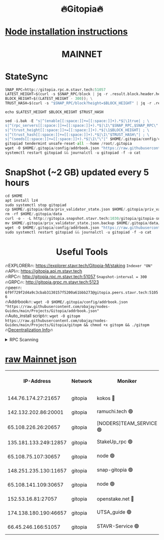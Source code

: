 <h1 align="center"> 🔥Gitopia🔥</h1>

[Node installation instructions](https://github.com/obajay/nodes-Guides/tree/main/Projects/Gitopia)
=

<h1 align="center"> MAINNET</h1>

# StateSync
```python
SNAP_RPC=http://gitopia.rpc.m.stavr.tech:51057
LATEST_HEIGHT=$(curl -s $SNAP_RPC/block | jq -r .result.block.header.height); \
BLOCK_HEIGHT=$((LATEST_HEIGHT - 300)); \
TRUST_HASH=$(curl -s "$SNAP_RPC/block?height=$BLOCK_HEIGHT" | jq -r .result.block_id.hash)

echo $LATEST_HEIGHT $BLOCK_HEIGHT $TRUST_HASH

sed -i.bak -E "s|^(enable[[:space:]]+=[[:space:]]+).*$|\1true| ; \
s|^(rpc_servers[[:space:]]+=[[:space:]]+).*$|\1\"$SNAP_RPC,$SNAP_RPC\"| ; \
s|^(trust_height[[:space:]]+=[[:space:]]+).*$|\1$BLOCK_HEIGHT| ; \
s|^(trust_hash[[:space:]]+=[[:space:]]+).*$|\1\"$TRUST_HASH\"| ; \
s|^(seeds[[:space:]]+=[[:space:]]+).*$|\1\"\"|" $HOME/.gitopia/config/config.toml
gitopiad tendermint unsafe-reset-all --home /root/.gitopia
wget -O $HOME/.gitopia/config/addrbook.json "https://raw.githubusercontent.com/obajay/nodes-Guides/main/Projects/Gitopia/addrbook.json"
systemctl restart gitopiad && journalctl -u gitopiad -f -o cat
```
# SnapShot (~2 GB) updated every 5 hours
```python
cd $HOME
apt install lz4
sudo systemctl stop gitopiad
cp $HOME/.gitopia/data/priv_validator_state.json $HOME/.gitopia/priv_validator_state.json.backup
rm -rf $HOME/.gitopia/data
curl -o - -L http://gitopia.snapshot.stavr.tech:1030/gitopia/gitopia-snap.tar.lz4 | lz4 -c -d - | tar -x -C $HOME/.gitopia --strip-components 2
mv $HOME/.gitopia/priv_validator_state.json.backup $HOME/.gitopia/data/priv_validator_state.json
wget -O $HOME/.gitopia/config/addrbook.json "https://raw.githubusercontent.com/obajay/nodes-Guides/main/Projects/Gitopia/addrbook.json"
sudo systemctl restart gitopiad && journalctl -u gitopiad -f -o cat
```
 <h1 align="center"> Useful Tools</h1>

🔥EXPLORER🔥:      https://explorer.stavr.tech/Gitopia-M/staking  `Indexer "ON"` \
🔥API🔥: 			 		 https://gitopia.api.m.stavr.tech \
🔥RPC🔥:           http://gitopia.rpc.m.stavr.tech:51057              `Snapshot-interval = 300` \
🔥GRPC🔥:          http://gitopia.grpc.m.stavr.tech:5123 \
🔥peer🔥:					 `6f9f729f2d4a9c3cbab3130157f5200a61bbb273@gitopia.peers.stavr.tech:51056` \
🔥Addrbook🔥:    ```wget -O $HOME/.gitopia/config/addrbook.json "https://raw.githubusercontent.com/obajay/nodes-Guides/main/Projects/Gitopia/addrbook.json"``` \
🔥Auto_install script🔥: ```wget -O gitopm https://raw.githubusercontent.com/obajay/nodes-Guides/main/Projects/Gitopia/gitopm && chmod +x gitopm && ./gitopm``` \
🔥[Decentralization Info](https://github.com/obajay/StateSync-snapshots/tree/main/Projects/Gitopia/Decentralization)🔥

<details>
<summary>RPC Scanning</summary>

<h2 align="center"> We scan nodes in real time every 4 hours. And we provide the final result of RPC endpoints.
We cannot influence the operation of these nodes in any way. </h2>


```python
If Voting Power is higher than 0 --> then the Node is a validator of the network and may be subject to attack and be a potential threat to the chain.
```
```python
We marked such validators with a red symbol
```

</details>

[raw Mainnet json](https://rpc-check.gitopm.stavr.tech/gitopm/rpc-gitopm-result.json)
=

<table><tr><th>IP-Address</th><th>Network</th><th>Moniker</th><th>Latest Block Height</th><th>Earliest Block Height</th><th>Catching Up</th><th>Tx Index</th><th>Voting Power</th><th>Scan Time</th></tr><tr><td>144.76.174.27:21657</td><td>gitopia</td><td>kokos 🔴</td><td>11475147</td><td>6071990</td><td>False</td><td>off</td><td>936374</td><td>2023-12-30T22:25:17.052416510UTC</td></tr><tr><td>142.132.202.86:20001</td><td>gitopia</td><td>ramuchi.tech 🟢</td><td>11475145</td><td>6548337</td><td>False</td><td>on</td><td>0</td><td>2023-12-30T22:25:14.305888159UTC</td></tr><tr><td>65.108.226.26:20657</td><td>gitopia</td><td>[NODERS]TEAM_SERVICE 🟢</td><td>11475157</td><td>6846001</td><td>False</td><td>on</td><td>0</td><td>2023-12-30T22:25:38.260725038UTC</td></tr><tr><td>135.181.133.249:12857</td><td>gitopia</td><td>StakeUp_rpc 🟢</td><td>11475145</td><td>8010001</td><td>False</td><td>on</td><td>0</td><td>2023-12-30T22:25:14.738257656UTC</td></tr><tr><td>65.108.75.107:30657</td><td>gitopia</td><td>node 🟢</td><td>11475153</td><td>8802845</td><td>False</td><td>on</td><td>0</td><td>2023-12-30T22:25:27.674435024UTC</td></tr><tr><td>148.251.235.130:11657</td><td>gitopia</td><td>snap-gitopia 🟢</td><td>11475145</td><td>9516001</td><td>False</td><td>on</td><td>0</td><td>2023-12-30T22:25:14.038191859UTC</td></tr><tr><td>65.108.141.109:30657</td><td>gitopia</td><td>node 🟢</td><td>11475145</td><td>10145845</td><td>False</td><td>on</td><td>0</td><td>2023-12-30T22:25:13.752369304UTC</td></tr><tr><td>152.53.16.81:27057</td><td>gitopia</td><td>openstake.net 🔴</td><td>11475128</td><td>10455001</td><td>False</td><td>off</td><td>11150</td><td>2023-12-30T22:24:37.414298118UTC</td></tr><tr><td>174.138.180.190:46657</td><td>gitopia</td><td>UTSA_guide 🟢</td><td>11475135</td><td>11194706</td><td>False</td><td>on</td><td>0</td><td>2023-12-30T22:24:50.269954589UTC</td></tr><tr><td>66.45.246.166:51057</td><td>gitopia</td><td>STAVR-Service 🟢</td><td>11475141</td><td>11474001</td><td>False</td><td>on</td><td>0</td><td>2023-12-30T22:24:59.080386715UTC</td></tr></table>
